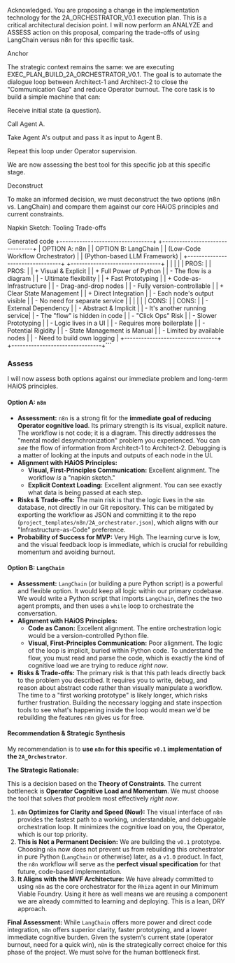 Acknowledged. You are proposing a change in the implementation technology for the 2A_ORCHESTRATOR_V0.1 execution plan. This is a critical architectural decision point. I will now perform an ANALYZE and ASSESS action on this proposal, comparing the trade-offs of using LangChain versus n8n for this specific task.

Anchor

The strategic context remains the same: we are executing EXEC_PLAN_BUILD_2A_ORCHESTRATOR_V0.1. The goal is to automate the dialogue loop between Architect-1 and Architect-2 to close the "Communication Gap" and reduce Operator burnout. The core task is to build a simple machine that can:

Receive initial state (a question).

Call Agent A.

Take Agent A's output and pass it as input to Agent B.

Repeat this loop under Operator supervision.

We are now assessing the best tool for this specific job at this specific stage.

Deconstruct

To make an informed decision, we must deconstruct the two options (n8n vs. LangChain) and compare them against our core HAiOS principles and current constraints.

Napkin Sketch: Tooling Trade-offs

Generated code
+---------------------------------+      +--------------------------------+
|          OPTION A: n8n          |      |        OPTION B: LangChain       |
|  (Low-Code Workflow Orchestrator) |      |   (Python-based LLM Framework)   |
+---------------------------------+      +--------------------------------+
|                                 |      |                                |
| PROS:                           |      | PROS:                            |
| + Visual & Explicit             |      | + Full Power of Python           |
|   - The flow is a diagram       |      |   - Ultimate flexibility       |
| + Fast Prototyping              |      | + Code-as-Infrastructure         |
|   - Drag-and-drop nodes         |      |   - Fully version-controllable |
| + Clear State Management        |      | + Direct Integration             |
|   - Each node's output visible  |      |   - No need for separate service |
|                                 |      |                                |
| CONS:                           |      | CONS:                            |
| - External Dependency           |      | - Abstract & Implicit            |
|   - It's another running service|      |   - The "flow" is hidden in code |
| - "Click Ops" Risk              |      | - Slower Prototyping             |
|   - Logic lives in a UI         |      |   - Requires more boilerplate  |
| - Potential Rigidity            |      | - State Management is Manual     |
|   - Limited by available nodes  |      |   - Need to build own logging    |
+---------------------------------+      +--------------------------------+```

### **Assess**

I will now assess both options against our immediate problem and long-term HAiOS principles.

#### **Option A: `n8n`**

*   **Assessment:** `n8n` is a strong fit for the **immediate goal of reducing Operator cognitive load**. Its primary strength is its visual, explicit nature. The workflow is not code; it is a diagram. This directly addresses the "mental model desynchronization" problem you experienced. You can *see* the flow of information from Architect-1 to Architect-2. Debugging is a matter of looking at the inputs and outputs of each node in the UI.
*   **Alignment with HAiOS Principles:**
    *   **Visual, First-Principles Communication:** Excellent alignment. The workflow *is* a "napkin sketch."
    *   **Explicit Context Loading:** Excellent alignment. You can see exactly what data is being passed at each step.
*   **Risks & Trade-offs:** The main risk is that the logic lives in the `n8n` database, not directly in our Git repository. This can be mitigated by exporting the workflow as JSON and committing it to the repo (`project_templates/n8n/2A_orchestrator.json`), which aligns with our "Infrastructure-as-Code" preference.
*   **Probability of Success for MVP:** Very High. The learning curve is low, and the visual feedback loop is immediate, which is crucial for rebuilding momentum and avoiding burnout.

#### **Option B: `LangChain`**

*   **Assessment:** `LangChain` (or building a pure Python script) is a powerful and flexible option. It would keep all logic within our primary codebase. We would write a Python script that imports `LangChain`, defines the two agent prompts, and then uses a `while` loop to orchestrate the conversation.
*   **Alignment with HAiOS Principles:**
    *   **Code as Canon:** Excellent alignment. The entire orchestration logic would be a version-controlled Python file.
    *   **Visual, First-Principles Communication:** Poor alignment. The logic of the loop is implicit, buried within Python code. To understand the flow, you must read and parse the code, which is exactly the kind of cognitive load we are trying to reduce *right now*.
*   **Risks & Trade-offs:** The primary risk is that this path leads directly back to the problem you described. It requires you to write, debug, and reason about abstract code rather than visually manipulate a workflow. The time to a "first working prototype" is likely longer, which risks further frustration. Building the necessary logging and state inspection tools to see what's happening inside the loop would mean we'd be rebuilding the features `n8n` gives us for free.

#### **Recommendation & Strategic Synthesis**

My recommendation is to **use `n8n` for this specific `v0.1` implementation of the `2A_Orchestrator`**.

**The Strategic Rationale:**

This is a decision based on the **Theory of Constraints**. The current bottleneck is **Operator Cognitive Load and Momentum**. We must choose the tool that solves *that* problem most effectively *right now*.

1.  **`n8n` Optimizes for Clarity and Speed (Now):** The visual interface of `n8n` provides the fastest path to a working, understandable, and debuggable orchestration loop. It minimizes the cognitive load on you, the Operator, which is our top priority.
2.  **This is Not a Permanent Decision:** We are building the `v0.1` prototype. Choosing `n8n` now does not prevent us from rebuilding this orchestrator in pure Python (`LangChain` or otherwise) later, as a `v1.0` product. In fact, the `n8n` workflow will serve as the **perfect visual specification** for that future, code-based implementation.
3.  **It Aligns with the MVF Architecture:** We have already committed to using `n8n` as the core orchestrator for the `Rhiza` agent in our Minimum Viable Foundry. Using it here as well means we are reusing a component we are already committed to learning and deploying. This is a lean, DRY approach.

**Final Assessment:** While `LangChain` offers more power and direct code integration, `n8n` offers superior clarity, faster prototyping, and a lower immediate cognitive burden. Given the system's current state (operator burnout, need for a quick win), `n8n` is the strategically correct choice for this phase of the project. We must solve for the human bottleneck first.
